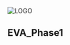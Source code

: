 ![LOGO](https://user-images.githubusercontent.com/49491447/58350284-0d45bb00-7e83-11e9-934d-03a96259fa88.png)
## EVA_Phase1
